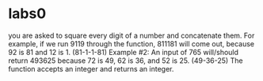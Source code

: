 # labs0
you are asked to square every digit of a number and concatenate them.  For example, if we run 9119 through the function, 811181 will come out, because 92 is 81 and 12 is 1. (81-1-1-81)  Example #2: An input of 765 will/should return 493625 because 72 is 49, 62 is 36, and 52 is 25. (49-36-25)  The function accepts an integer and returns an integer.
